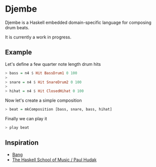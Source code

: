 # Djembe

Djembe is a Haskell embedded domain-specific language for composing drum beats.

It is currently a work in progress.

## Example

Let's define a few quarter note length drum hits
```haskell
> bass = n4 $ Hit BassDrum1 0 100
>
> snare = n4 $ Hit SnareDrum2 0 100
>
> hihat = n4 $ Hit ClosedHihat 0 100
```

Now let's create a simple composition
```haskell
> beat = mkComposition [bass, snare, bass, hihat]
```

Finally we can play it
```haskell
> play beat
```

## Inspiration
- [Bang](https://github.com/5outh/Bang)
- [The Haskell School of Music / Paul Hudak](http://haskell.cs.yale.edu/?post_type=publication&p=112)
